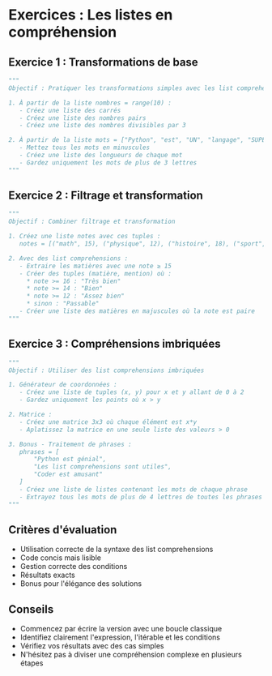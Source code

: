 # Exercices : Les listes en compréhension

## Exercice 1 : Transformations de base

```python
"""
Objectif : Pratiquer les transformations simples avec les list comprehensions

1. À partir de la liste nombres = range(10) :
   - Créez une liste des carrés
   - Créez une liste des nombres pairs
   - Créez une liste des nombres divisibles par 3

2. À partir de la liste mots = ["Python", "est", "UN", "langage", "SUPER"] :
   - Mettez tous les mots en minuscules
   - Créez une liste des longueurs de chaque mot
   - Gardez uniquement les mots de plus de 3 lettres
"""
```

## Exercice 2 : Filtrage et transformation

```python
"""
Objectif : Combiner filtrage et transformation

1. Créez une liste notes avec ces tuples :
   notes = [("math", 15), ("physique", 12), ("histoire", 18), ("sport", 8)]

2. Avec des list comprehensions :
   - Extraire les matières avec une note ≥ 15
   - Créer des tuples (matière, mention) où :
     * note >= 16 : "Très bien"
     * note >= 14 : "Bien"
     * note >= 12 : "Assez bien"
     * sinon : "Passable"
   - Créer une liste des matières en majuscules où la note est paire
"""
```

## Exercice 3 : Compréhensions imbriquées

```python
"""
Objectif : Utiliser des list comprehensions imbriquées

1. Générateur de coordonnées :
   - Créez une liste de tuples (x, y) pour x et y allant de 0 à 2
   - Gardez uniquement les points où x > y

2. Matrice :
   - Créez une matrice 3x3 où chaque élément est x*y
   - Aplatissez la matrice en une seule liste des valeurs > 0

3. Bonus - Traitement de phrases :
   phrases = [
       "Python est génial",
       "Les list comprehensions sont utiles",
       "Coder est amusant"
   ]
   - Créez une liste de listes contenant les mots de chaque phrase
   - Extrayez tous les mots de plus de 4 lettres de toutes les phrases
"""
```

## Critères d'évaluation

- Utilisation correcte de la syntaxe des list comprehensions
- Code concis mais lisible
- Gestion correcte des conditions
- Résultats exacts
- Bonus pour l'élégance des solutions

## Conseils

- Commencez par écrire la version avec une boucle classique
- Identifiez clairement l'expression, l'itérable et les conditions
- Vérifiez vos résultats avec des cas simples
- N'hésitez pas à diviser une compréhension complexe en plusieurs étapes
